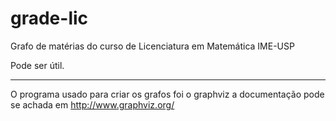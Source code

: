 # grade-lic
Grafo de matérias do curso de Licenciatura em Matemática IME-USP

Pode ser útil.

---
O programa usado para criar os grafos foi o graphviz a documentação pode se achada em http://www.graphviz.org/
